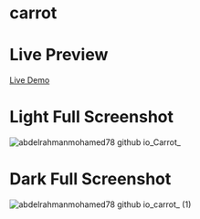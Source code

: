 # carrot

# Live Preview
[Live Demo](https://abdelrahmanmohamed78.github.io/carrot/)

# Light Full Screenshot
![abdelrahmanmohamed78 github io_Carrot_](https://github.com/Abdelrahmanmohamed78/carrot/assets/94566322/accaf59c-3696-46c0-88f0-14704c372bbc)

# 

# Dark Full Screenshot
![abdelrahmanmohamed78 github io_carrot_ (1)](https://github.com/Abdelrahmanmohamed78/carrot/assets/94566322/4d7c9e0f-743f-4996-af28-d586d32d3e1d)
